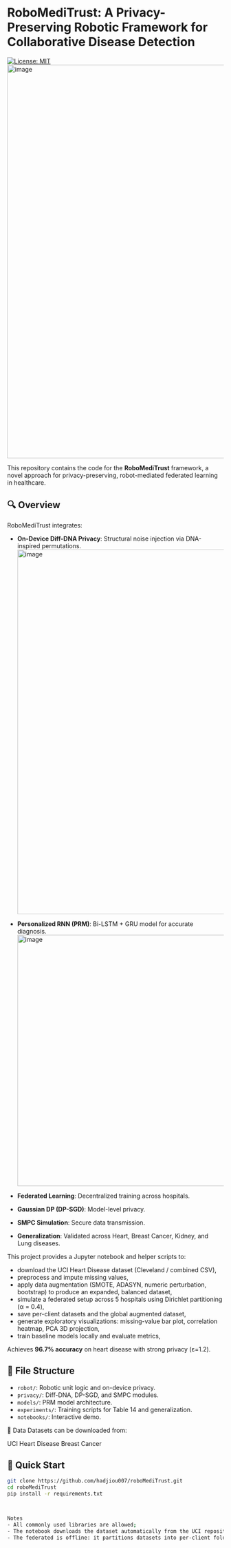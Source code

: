 # RoboMediTrust: A Privacy-Preserving Robotic Framework for Collaborative Disease Detection

[![License: MIT](https://img.shields.io/badge/License-MIT-blue.svg)](LICENSE)
<img width="1021" height="913" alt="image" src="https://github.com/user-attachments/assets/4b0209ac-37ca-4db8-9750-44e02f3bdc23" />

This repository contains the code for the **RoboMediTrust** framework, a novel approach for privacy-preserving, robot-mediated federated learning in healthcare.

## 🔍 Overview

RoboMediTrust integrates:
- **On-Device Diff-DNA Privacy**: Structural noise injection via DNA-inspired permutations.
  <img width="1024" height="846" alt="image" src="https://github.com/user-attachments/assets/804c3244-e393-419b-b0d3-6a5aac6bb0a7" />

- **Personalized RNN (PRM)**: Bi-LSTM + GRU model for accurate diagnosis.
  <img width="1045" height="583" alt="image" src="https://github.com/user-attachments/assets/fb7282f4-ec1a-44ad-929c-6fad96188d88" />

- **Federated Learning**: Decentralized training across hospitals.
- **Gaussian DP (DP-SGD)**: Model-level privacy.
- **SMPC Simulation**: Secure data transmission.
- **Generalization**: Validated across Heart, Breast Cancer, Kidney, and Lung diseases.

This project provides a Jupyter notebook and helper scripts to:

- download the UCI Heart Disease dataset (Cleveland / combined CSV),
- preprocess and impute missing values,
- apply data augmentation (SMOTE, ADASYN, numeric perturbation, bootstrap) to produce an expanded, balanced dataset,
- simulate a federated setup across 5 hospitals using Dirichlet partitioning (α = 0.4),
- save per-client datasets and the global augmented dataset,
- generate exploratory visualizations: missing-value bar plot, correlation heatmap, PCA 3D projection,
- train baseline models locally and evaluate metrics,

Achieves **96.7% accuracy** on heart disease with strong privacy (ε=1.2).

## 📂 File Structure

- `robot/`: Robotic unit logic and on-device privacy.
- `privacy/`: Diff-DNA, DP-SGD, and SMPC modules.
- `models/`: PRM model architecture.
- `experiments/`: Training scripts for Table 14 and generalization.
- `notebooks/`: Interactive demo.

📂 Data
Datasets can be downloaded from:

UCI Heart Disease
Breast Cancer 

## 🚀 Quick Start

```bash
git clone https://github.com/hadjiou007/roboMediTrust.git
cd roboMediTrust
pip install -r requirements.txt



Notes
- All commonly used libraries are allowed; 
- The notebook downloads the dataset automatically from the UCI repository (or uses an alternative CSV if provided).
- The federated is offline: it partitions datasets into per-client folders and runs local training loops, then simulates FedAvg aggregation for demonstration.
